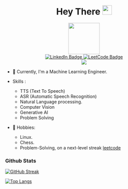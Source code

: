 
<div id="header" align="center">
  <h1>
      Hey There
      <img src="https://media.giphy.com/media/hvRJCLFzcasrR4ia7z/giphy.gif" width="30px"/>
  </h1>
  <img src="https://i.giphy.com/media/v1.Y2lkPTc5MGI3NjExMjJ6ZDRiMmUzZHR2dndwbjN0NXJqMWxmdTZjYWtoZjY0eXFodHE0ciZlcD12MV9pbnRlcm5hbF9naWZfYnlfaWQmY3Q9cw/lP8xu5t2DLGG045H8F/giphy.gif" width="100"/>
  <div id="badges">
    <a href="https://www.linkedin.com/in/mahmoudghareeb1/">
      <img src="https://img.shields.io/badge/LinkedIn-blue?style=for-the-badge&logo=linkedin&logoColor=white" alt="LinkedIn Badge"/>
    </a>
    <a href="https://leetcode.com/u/mahmoudghareeb11111/">
      <img src="https://img.shields.io/badge/LeetCode-black?style=for-the-badge&logo=leetcode" alt="LeetCode Badge"/>
    </a>
  </div>
  <img src="https://komarev.com/ghpvc/?username=Mahmoud-ghareeb&color=green" />
</div>

- 🔭 Currently, I'm a Machine Learning Engineer.

- Skills :
  - TTS (Text To Speech)
  - ASR (Automatic Speech Recognition)
  - Natural Language processing.
  - Computer Vision
  - Generative AI
  - Problem Solving
  
- 💬 Hobbies:
  - Linux.
  - Chess.
  - Problem-Solving, on a next-level streak [leetcode](https://leetcode.com/mahmoudghareeb11111/)    

### Github Stats

  <a href="https://git.io/streak-stats"><img src="https://github-readme-streak-stats.herokuapp.com?user=Mahmoud-ghareeb&theme=dark" alt="GitHub Streak" /></a>

[![Top Langs](https://github-readme-stats.vercel.app/api/top-langs/?username=Mahmoud-ghareeb&layout=compact&theme=vision-friendly-dark)](https://github.com/Mahmoud-ghareeb/github-readme-stats)

